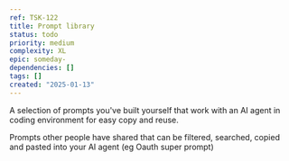 ```yaml
---
ref: TSK-122
title: Prompt library
status: todo
priority: medium
complexity: XL
epic: someday-
dependencies: []
tags: []
created: "2025-01-13"
---
```


A selection of prompts you've built yourself that work with an AI agent in coding environment for easy copy and reuse.

Prompts other people have shared that can be filtered, searched, copied and pasted into your AI agent (eg Oauth super prompt)
